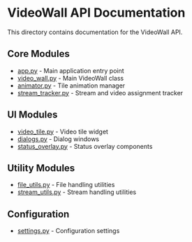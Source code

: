 # VideoWall API Documentation

This directory contains documentation for the VideoWall API.

## Core Modules

- [app.py](app.md) - Main application entry point
- [video_wall.py](video_wall.md) - Main VideoWall class
- [animator.py](animator.md) - Tile animation manager
- [stream_tracker.py](stream_tracker.md) - Stream and video assignment tracker

## UI Modules

- [video_tile.py](video_tile.md) - Video tile widget
- [dialogs.py](dialogs.md) - Dialog windows
- [status_overlay.py](status_overlay.md) - Status overlay components

## Utility Modules

- [file_utils.py](file_utils.md) - File handling utilities
- [stream_utils.py](stream_utils.md) - Stream handling utilities

## Configuration

- [settings.py](settings.md) - Configuration settings